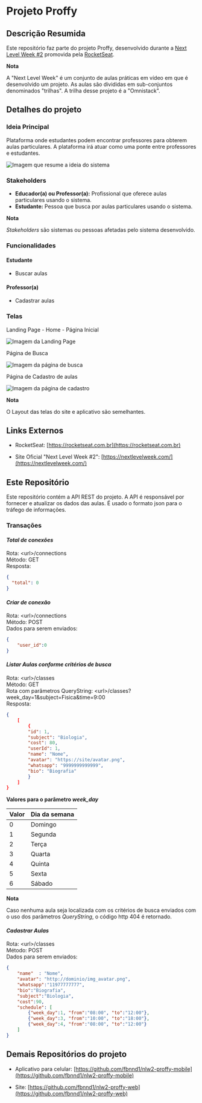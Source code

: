 # Projeto Proffy

## Descrição Resumida

Este repositório faz parte do projeto Proffy, desenvolvido durante a <a href="https://nextlevelweek.com/inscricao/2/" target="_blank">Next Level Week #2</a> promovida pela <a href="https://rocketseat.com.br" target="_blank">RocketSeat</a>.

**Nota**

A "Next Level Week" é um conjunto de aulas práticas em vídeo em que é desenvolvido um projeto.
As aulas são divididas em sub-conjuntos denominados "trilhas". A trilha desse projeto é a "Omnistack".

## Detalhes do projeto

### Ideia Principal

Plataforma onde estudantes podem encontrar professores para obterem aulas particulares. A plataforma irá atuar como uma ponte entre professores e estudantes.

![Imagem que resume a ideia do sistema](doc-img/proffy-ideia-sistema.png)

### Stakeholders

* **Educador(a) ou Professor(a):** Profissional que oferece aulas particulares usando o sistema.
* **Estudante:** Pessoa que busca por aulas particulares usando o sistema.

**Nota**

*Stakeholders* são sistemas ou pessoas afetadas pelo sistema desenvolvido.

### Funcionalidades

#### Estudante

* Buscar aulas

#### Professor(a)

* Cadastrar aulas

### Telas

Landing Page - Home - Página Inicial

![Imagem da Landing Page](doc-img/proffy-home.png)

Página de Busca

![Imagem da página de busca](doc-img/proffy-ter-aulas.png)

Página de Cadastro de aulas

![Imagem da página de cadastro](doc-img/proffy-dar-aulas.png)

**Nota**

O Layout das telas do site e aplicativo são semelhantes.

## Links Externos

* RocketSeat: [https://rocketseat.com.br](https://rocketseat.com.br)

* Site Oficial "Next Level Week #2": [https://nextlevelweek.com/](https://nextlevelweek.com/)

## Este Repositório

Este repositório contém a API REST do projeto. A API é responsável por fornecer e atualizar os dados das aulas. É usado o formato json para o tráfego de informações.

### Transações

#### *Total de conexões*

Rota: \<url\>/connections  
Método: GET  
Resposta:  

```json
{
  "total": 0
}
```

#### *Criar de conexão*

Rota: \<url\>/connections     
Método: POST  
Dados para serem enviados:

```json
{
	"user_id":0
}
```

#### *Listar Aulas conforme critérios de busca*

Rota: \<url\>/classes     
Método: GET  
Rota com parâmetros QueryString: \<url\>/classes?week_day=1&subject=Fisica&time=9:00  
Resposta:

```json
{
	[
        {
        "id": 1,
        "subject": "Biologia",
        "cost": 80,
        "userId": 1,
        "name": "Nome",
        "avatar": "https://site/avatar.png",
        "whatsapp": "9999999999999",
        "bio": "Biografia"
        }
    ]
}
```

**Valores para o parâmetro *week_day***

Valor|Dia da semana
-----|------------
0|Domingo
1|Segunda
2|Terça
3|Quarta
4|Quinta
5|Sexta
6|Sábado

**Nota**

Caso nenhuma aula seja localizada com os critérios de busca enviados com o uso dos parâmetros *QueryString*, o código http 404 é retornado.

#### *Cadastrar Aulas*

Rota: \<url\>/classes     
Método: POST  
Dados para serem enviados:

```json
{
	"name"	: "Nome",
	"avatar": "http://dominio/img_avatar.png",
	"whatsapp":"11977777777",
	"bio":"Biografia",
	"subject":"Biologia",
	"cost":90,
	"schedule": [
		{"week_day":1, "from":"08:00", "to":"12:00"},
		{"week_day":3, "from":"10:00", "to":"18:00"},
		{"week_day":4, "from":"08:00", "to":"12:00"}
	]
}
```

## Demais Repositórios do projeto

* Aplicativo para celular: 
[https://github.com/fbnnd1/nlw2-proffy-mobile](https://github.com/fbnnd1/nlw2-proffy-mobile)

* Site: 
[https://github.com/fbnnd1/nlw2-proffy-web](https://github.com/fbnnd1/nlw2-proffy-web)